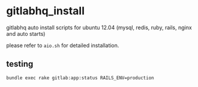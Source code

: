 gitlabhq_install
================

gitlabhq auto install scripts for ubuntu 12.04 (mysql, redis, ruby, rails, nginx and auto starts)


please refer to `aio.sh` for detailed installation.

testing
-------

    bundle exec rake gitlab:app:status RAILS_ENV=production